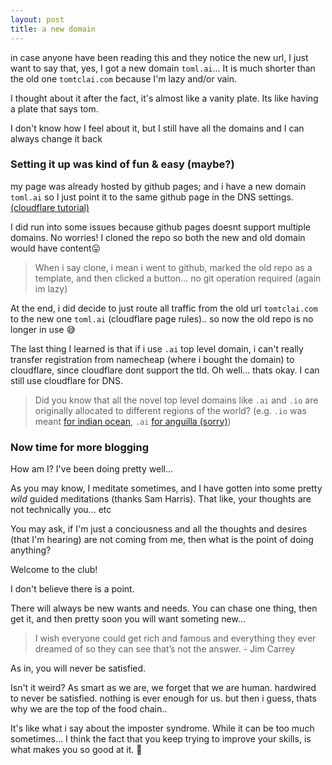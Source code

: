```yaml
---
layout: post
title: a new domain
---
```


in case anyone have been reading this and they notice the new url, I just want to say that, yes, I got a new domain `toml.ai`... 
It is much shorter than the old one `tomtclai.com` because I'm lazy and/or vain.  

I thought about it after the fact, it's almost like a vanity plate. Its like having a plate that says tom.

I don't know how I feel about it, but I still have all the domains and I can always change it back

### Setting it up was kind of fun & easy (maybe?)

my page was already hosted by github pages; and i have a new domain `toml.ai` so I just point it to the same github page in the DNS settings. [(cloudflare tutorial)](https://blog.cloudflare.com/secure-and-fast-github-pages-with-cloudflare/)

I did run into some issues because github pages doesnt support multiple domains. No worries! I cloned the repo so both the new and old domain would have content😛

> When i say clone, i mean i went to github, marked the old repo as a template, and then clicked a button... no git operation required (again im lazy)

At the end, i did decide to just route all traffic from the old url `tomtclai.com` to the new one `toml.ai` (cloudflare page rules).. so now the old repo is no longer in use 😅

The last thing I learned is that if i use `.ai` top level domain, i can't really transfer registration from namecheap (where i bought the domain) to cloudflare, since cloudflare dont support the tld. Oh well... thats okay. I can still use cloudflare for DNS.

> Did you know that all the novel top level domains like `.ai` and `.io` are originally allocated to different regions of the world? (e.g. `.io` was meant [for indian ocean](https://en.wikipedia.org/wiki/.io), `.ai` [for anguilla (sorry)](https://en.wikipedia.org/wiki/.ai))

### Now time for more blogging

How am I? I've been doing pretty well... 

As you may know, I meditate sometimes, and I have gotten into some pretty *wild* guided meditations (thanks Sam Harris). That like, your thoughts are not technically you... etc

You may ask, if I'm just a conciousness and all the thoughts and desires (that I'm hearing) are not coming from me, then what is the point of doing anything? 

Welcome to the club!

I don't believe there is a point. 

There will always be new wants and needs. You can chase one thing, then get it, and then pretty soon you will want someting new...


> I wish everyone could get rich and famous and everything they ever dreamed of so they can see that’s not the answer. - Jim Carrey

As in, you will never be satisfied. 
 
Isn't it weird? As smart as we are, we forget that we are human. hardwired to never be satisfied. nothing is ever enough for us. but then i guess, thats why we are the top of the food chain..

It's like what i say about the imposter syndrome. While it can be too much sometimes... I think the fact that you keep trying to improve your skills, is what makes you so good at it. 🛫



